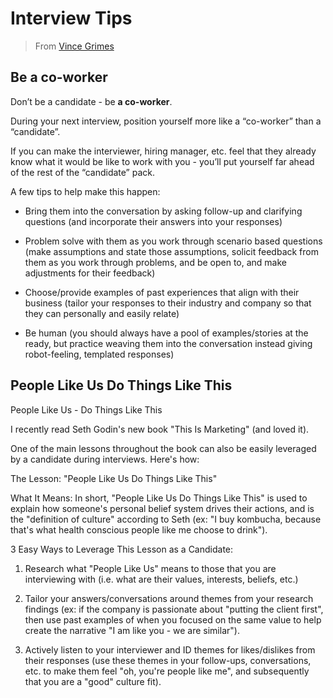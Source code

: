 # Interview Tips 

> From [Vince Grimes](https://www.linkedin.com/in/vincegrimes/detail/recent-activity/shares/)


## Be a co-worker 

Don’t be a candidate - be **a co-worker**.

During your next interview, position yourself more like a “co-worker” than a “candidate”. 

If you can make the interviewer, hiring manager, etc. feel that they already know what it would be like to work with you - you’ll put yourself far ahead of the rest of the “candidate” pack. 

A few tips to help make this happen:

- Bring them into the conversation by asking follow-up and clarifying questions (and incorporate their answers into your responses)

- Problem solve with them as you work through scenario based questions (make assumptions and state those assumptions, solicit feedback from them as you work through problems, and be open to, and make adjustments for their feedback)

- Choose/provide examples of past experiences that align with their business (tailor your responses to their industry and company so that they can personally and easily relate)

- Be human (you should always have a pool of examples/stories at the ready, but practice weaving them into the conversation instead giving robot-feeling, templated responses)


## People Like Us Do Things Like This

People Like Us - Do Things Like This

I recently read Seth Godin's new book "This Is Marketing" (and loved it).

One of the main lessons throughout the book can also be easily leveraged by a candidate during interviews. Here's how:

The Lesson: "People Like Us Do Things Like This"

What It Means: In short, "People Like Us Do Things Like This" is used to explain how someone's personal belief system drives their actions, and is the "definition of culture" according to Seth (ex: "I buy kombucha, because that's what health conscious people like me choose to drink").

3 Easy Ways to Leverage This Lesson as a Candidate: 

1. Research what "People Like Us" means to those that you are interviewing with (i.e. what are their values, interests, beliefs, etc.)

2. Tailor your answers/conversations around themes from your research findings (ex: if the company is passionate about "putting the client first", then use past examples of when you focused on the same value to help create the narrative "I am like you - we are similar").

3. Actively listen to your interviewer and ID themes for likes/dislikes from their responses (use these themes in your follow-ups, conversations, etc. to make them feel "oh, you're people like me", and subsequently that you are a "good" culture fit).